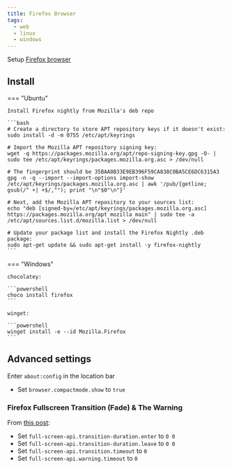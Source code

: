 ```yaml
---
title: Firefox Browser
tags:
  - web
  - linux
  - windows
---
```


Setup [Firefox browser](https://www.mozilla.org/firefox)

## Install

=== "Ubuntu"

    Install Firefox nightly from Mozilla's deb repo

    ```bash
    # Create a directory to store APT repository keys if it doesn't exist:
    sudo install -d -m 0755 /etc/apt/keyrings

    # Import the Mozilla APT repository signing key:
    wget -q https://packages.mozilla.org/apt/repo-signing-key.gpg -O- | sudo tee /etc/apt/keyrings/packages.mozilla.org.asc > /dev/null

    # The fingerprint should be 35BAA0B33E9EB396F59CA838C0BA5CE6DC6315A3
    gpg -n -q --import --import-options import-show /etc/apt/keyrings/packages.mozilla.org.asc | awk '/pub/{getline; gsub(/^ +| +$/,""); print "\n"$0"\n"}'

    # Next, add the Mozilla APT repository to your sources list:
    echo "deb [signed-by=/etc/apt/keyrings/packages.mozilla.org.asc] https://packages.mozilla.org/apt mozilla main" | sudo tee -a /etc/apt/sources.list.d/mozilla.list > /dev/null

    # Update your package list and install the Firefox Nightly .deb package:
    sudo apt-get update && sudo apt-get install -y firefox-nightly
    ```

=== "Windows"

    chocolatey:

    ```powershell
    choco install firefox
    ```

    winget:

    ```powershell
    winget install -e --id Mozilla.Firefox
    ```

## Advanced settings

Enter `about:config` in the location bar

+ Set `browser.compactmode.show` to `true`

### Firefox Fullscreen Transition (Fade) & The Warning

From [this post](https://luis.adame.dev/blog/firefox-fullscreen-transition-timeout):

+ Set `full-screen-api.transition-duration.enter` to `0 0`
+ Set `full-screen-api.transition-duration.leave` to `0 0`
+ Set `full-screen-api.transition.timeout` to `0`
+ Set `full-screen-api.warning.timeout` to `0`
